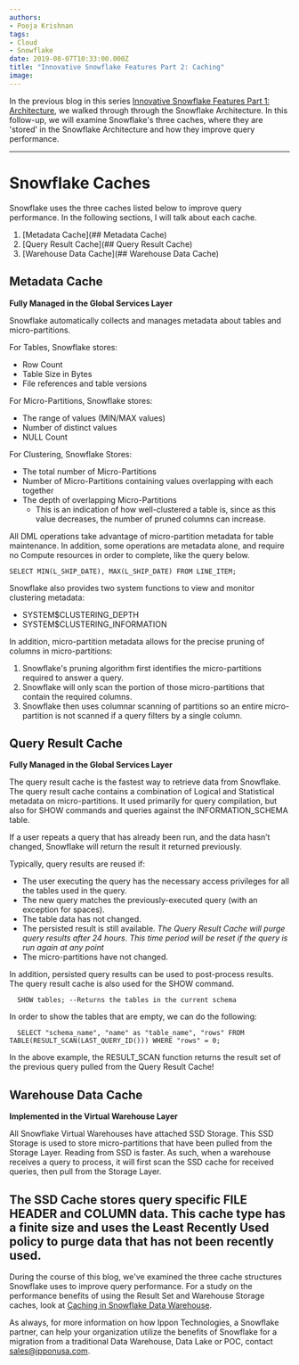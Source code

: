 ```yaml
---
authors:
- Pooja Krishnan
tags:
- Cloud
- Snowflake
date: 2019-08-07T10:33:00.000Z
title: "Innovative Snowflake Features Part 2: Caching"
image:
---
```


In the previous blog in this series [Innovative Snowflake Features Part 1: Architecture](), we walked through through the Snowflake Architecture. In this follow-up, we will examine Snowflake's three caches, where they are 'stored' in the Snowflake Architecture and how they improve query performance.

---
# Snowflake Caches
Snowflake uses the three caches listed below to improve query performance. In the following sections, I will talk about each cache.
1. [Metadata Cache](## Metadata Cache)
2. [Query Result Cache](## Query Result Cache)
3. [Warehouse Data Cache](## Warehouse Data Cache)

## Metadata Cache
**Fully Managed in the Global Services Layer**

Snowflake automatically collects and manages metadata about tables and micro-partitions.

For Tables, Snowflake stores:
* Row Count
* Table Size in Bytes
* File references and table versions

For Micro-Partitions, Snowflake stores:
* The range of values (MIN/MAX values)
* Number of distinct values
* NULL Count

For Clustering, Snowflake Stores:
* The total number of Micro-Partitions
* Number of Micro-Partitions containing values overlapping with each together
* The depth of overlapping Micro-Partitions
  * This is an indication of how well-clustered a table is, since as this value decreases, the number of pruned columns can increase.

All DML operations take advantage of micro-partition metadata for table maintenance. In addition, some operations are metadata alone, and require no Compute resources in order to complete, like the query below.

```plsql
SELECT MIN(L_SHIP_DATE), MAX(L_SHIP_DATE) FROM LINE_ITEM;
```
Snowflake also provides two system functions to view and monitor clustering metadata:
* SYSTEM$CLUSTERING_DEPTH
* SYSTEM$CLUSTERING_INFORMATION

In addition, micro-partition metadata allows for the precise pruning of columns in micro-partitions:
1. Snowflake's pruning algorithm first identifies the micro-partitions required to answer a query.
2. Snowflake will only scan the portion of those micro-partitions that contain the required columns.
3. Snowflake then uses columnar scanning of partitions so an entire micro-partition is not scanned if a query filters by a single column.

## Query Result Cache
**Fully Managed in the Global Services Layer**

The query result cache is the fastest way to retrieve data from Snowflake. The query result cache contains a combination of Logical and Statistical metadata on micro-partitions. It used primarily for query compilation, but also for SHOW commands and queries against the INFORMATION_SCHEMA table.

If a user repeats a query that has already been run, and the data hasn’t changed, Snowflake will return the result it returned previously.

Typically, query results are reused if:
* The user executing the query has the necessary access privileges for all the tables used in the query.
* The new query matches the previously-executed query (with an exception for spaces).
* The table data has not changed.
* The persisted result is still available. *The Query Result Cache will purge query results after 24 hours. This time period will be reset if the query is run again at any point*
* The micro-partitions have not changed.

In addition, persisted query results can be used to post-process results. The query result cache is also used for the SHOW command.
```plsql
  SHOW tables; --Returns the tables in the current schema
```
In order to show the tables that are empty, we can do the following:
```plsql
  SELECT "schema_name", "name" as "table_name", "rows" FROM TABLE(RESULT_SCAN(LAST_QUERY_ID())) WHERE "rows" = 0;
```
In the above example, the RESULT_SCAN function returns the result set of the previous query pulled from the Query Result Cache!

## Warehouse Data Cache
**Implemented in the Virtual Warehouse Layer**

All Snowflake Virtual Warehouses have attached SSD Storage. This SSD Storage is used to store micro-partitions that have been pulled from the Storage Layer. Reading from SSD is faster. As such, when a warehouse receives a query to process, it will first scan the SSD cache for received queries, then pull from the Storage Layer.

The SSD Cache stores query specific FILE HEADER and COLUMN data. This cache type has a finite size and uses the Least Recently Used policy to purge data that has not been recently used.
---
During the course of this blog, we've examined the three cache structures Snowflake uses to improve query performance. For a study on the performance benefits of using the Result Set and Warehouse Storage caches, look at [Caching in Snowflake Data Warehouse](https://community.snowflake.com/s/article/Caching-in-Snowflake-Data-Warehouse).

As always, for more information on how Ippon Technologies, a Snowflake partner, can help your organization utilize the benefits of Snowflake for a migration from a traditional Data Warehouse, Data Lake or POC, contact sales@ipponusa.com.
